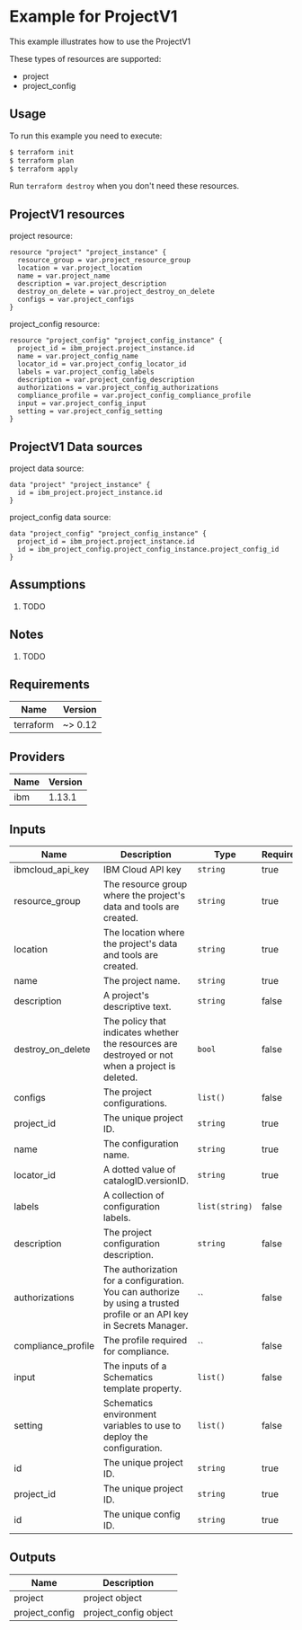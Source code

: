 # Example for ProjectV1

This example illustrates how to use the ProjectV1

These types of resources are supported:

* project
* project_config

## Usage

To run this example you need to execute:

```bash
$ terraform init
$ terraform plan
$ terraform apply
```

Run `terraform destroy` when you don't need these resources.


## ProjectV1 resources

project resource:

```hcl
resource "project" "project_instance" {
  resource_group = var.project_resource_group
  location = var.project_location
  name = var.project_name
  description = var.project_description
  destroy_on_delete = var.project_destroy_on_delete
  configs = var.project_configs
}
```
project_config resource:

```hcl
resource "project_config" "project_config_instance" {
  project_id = ibm_project.project_instance.id
  name = var.project_config_name
  locator_id = var.project_config_locator_id
  labels = var.project_config_labels
  description = var.project_config_description
  authorizations = var.project_config_authorizations
  compliance_profile = var.project_config_compliance_profile
  input = var.project_config_input
  setting = var.project_config_setting
}
```

## ProjectV1 Data sources

project data source:

```hcl
data "project" "project_instance" {
  id = ibm_project.project_instance.id
}
```
project_config data source:

```hcl
data "project_config" "project_config_instance" {
  project_id = ibm_project.project_instance.id
  id = ibm_project_config.project_config_instance.project_config_id
}
```

## Assumptions

1. TODO

## Notes

1. TODO

## Requirements

| Name | Version |
|------|---------|
| terraform | ~> 0.12 |

## Providers

| Name | Version |
|------|---------|
| ibm | 1.13.1 |

## Inputs

| Name | Description | Type | Required |
|------|-------------|------|---------|
| ibmcloud\_api\_key | IBM Cloud API key | `string` | true |
| resource_group | The resource group where the project's data and tools are created. | `string` | true |
| location | The location where the project's data and tools are created. | `string` | true |
| name | The project name. | `string` | true |
| description | A project's descriptive text. | `string` | false |
| destroy_on_delete | The policy that indicates whether the resources are destroyed or not when a project is deleted. | `bool` | false |
| configs | The project configurations. | `list()` | false |
| project_id | The unique project ID. | `string` | true |
| name | The configuration name. | `string` | true |
| locator_id | A dotted value of catalogID.versionID. | `string` | true |
| labels | A collection of configuration labels. | `list(string)` | false |
| description | The project configuration description. | `string` | false |
| authorizations | The authorization for a configuration. You can authorize by using a trusted profile or an API key in Secrets Manager. | `` | false |
| compliance_profile | The profile required for compliance. | `` | false |
| input | The inputs of a Schematics template property. | `list()` | false |
| setting | Schematics environment variables to use to deploy the configuration. | `list()` | false |
| id | The unique project ID. | `string` | true |
| project_id | The unique project ID. | `string` | true |
| id | The unique config ID. | `string` | true |

## Outputs

| Name | Description |
|------|-------------|
| project | project object |
| project_config | project_config object |
